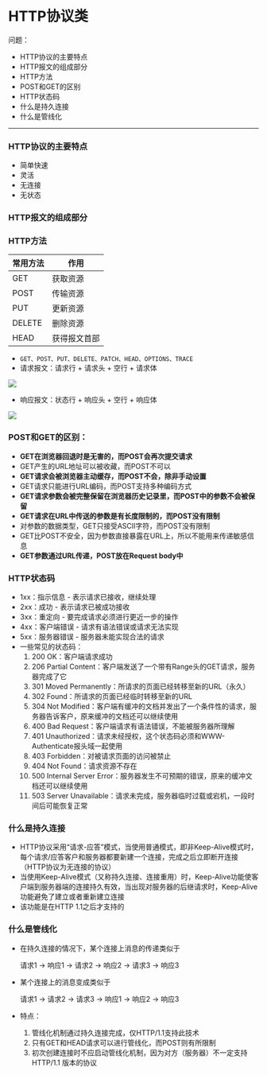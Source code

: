 # HTTP协议类

问题：

- HTTP协议的主要特点
- HTTP报文的组成部分
- HTTP方法
- POST和GET的区别
- HTTP状态码
- 什么是持久连接
- 什么是管线化

------

### HTTP协议的主要特点

- 简单快速
- 灵活
- 无连接
- 无状态

### HTTP报文的组成部分

### HTTP方法

| 常用方法 | 作用         |
| -------- | ------------ |
| GET      | 获取资源     |
| POST     | 传输资源     |
| PUT      | 更新资源     |
| DELETE   | 删除资源     |
| HEAD     | 获得报文首部 |



- `GET、POST、PUT、DELETE、PATCH、HEAD、OPTIONS、TRACE `
- 请求报文：请求行 + 请求头 + 空行 + 请求体

![](https://github.com/zhuoooo/markdown/blob/master/images/request.png?raw=true)

- 响应报文：状态行 + 响应头 + 空行 + 响应体

![](https://github.com/zhuoooo/markdown/blob/master/images/response.png?raw=true)

### POST和GET的区别：

- **GET在浏览器回退时是无害的，而POST会再次提交请求**
- GET产生的URL地址可以被收藏，而POST不可以
- **GET请求会被浏览器主动缓存，而POST不会，除非手动设置**
- GET请求只能进行URL编码，而POST支持多种编码方式
- **GET请求参数会被完整保留在浏览器历史记录里，而POST中的参数不会被保留**
- **GET请求在URL中传送的参数是有长度限制的，而POST没有限制**
- 对参数的数据类型，GET只接受ASCII字符，而POST没有限制
- GET比POST不安全，因为参数直接暴露在URL上，所以不能用来传递敏感信息
- **GET参数通过URL传递，POST放在Request body中**

### HTTP状态码

- 1xx：指示信息 - 表示请求已接收，继续处理
- 2xx：成功 - 表示请求已被成功接收
- 3xx：重定向 - 要完成请求必须进行更近一步的操作
- 4xx：客户端错误 - 请求有语法错误或请求无法实现
- 5xx：服务器错误 - 服务器未能实现合法的请求
- 一些常见的状态码：
  1. 200 OK：客户端请求成功
  2. 206 Partial Content：客户端发送了一个带有Range头的GET请求，服务器完成了它
  3. 301 Moved Permanently：所请求的页面已经转移至新的URL（永久）
  4. 302 Found：所请求的页面已经临时转移至新的URL
  5. 304 Not Modified：客户端有缓冲的文档并发出了一个条件性的请求，服务器告诉客户，原来缓冲的文档还可以继续使用
  6. 400 Bad Request：客户端请求有语法错误，不能被服务器所理解
  7. 401 Unauthorized：请求未经授权，这个状态码必须和WWW-Authenticate报头域一起使用
  8. 403 Forbidden：对被请求页面的访问被禁止
  9. 404 Not Found：请求资源不存在
  10. 500 Internal Server Error：服务器发生不可预期的错误，原来的缓冲文档还可以继续使用
  11. 503 Server Unavailable：请求未完成，服务器临时过载或宕机，一段时间后可能恢复正常

### 什么是持久连接

- HTTP协议采用“请求-应答”模式，当使用普通模式，即非Keep-Alive模式时，每个请求/应答客户和服务器都要新建一个连接，完成之后立即断开连接（HTTP协议为无连接的协议）
- 当使用Keep-Alive模式（又称持久连接、连接重用）时，Keep-Alive功能使客户端到服务器端的连接持久有效，当出现对服务器的后继请求时，Keep-Alive功能避免了建立或者重新建立连接
- 该功能是在HTTP 1.1之后才支持的

### 什么是管线化

- 在持久连接的情况下，某个连接上消息的传递类似于

  请求1 -> 响应1 -> 请求2 -> 响应2 -> 请求3 -> 响应3

- 某个连接上的消息变成类似于

  请求1 -> 请求2 -> 请求3 -> 响应1 -> 响应2 -> 响应3 

- 特点：

  1. 管线化机制通过持久连接完成，仅HTTP/1.1支持此技术
  2. 只有GET和HEAD请求可以进行管线化，而POST则有所限制
  3. 初次创建连接时不应启动管线化机制，因为对方（服务器）不一定支持HTTP/1.1 版本的协议